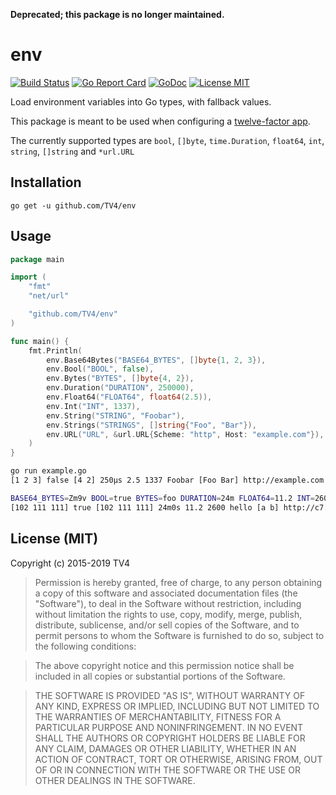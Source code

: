 **Deprecated; this package is no longer maintained.**

# env

[![Build Status](https://travis-ci.org/TV4/env.svg?branch=master)](https://travis-ci.org/TV4/env)
[![Go Report Card](https://goreportcard.com/badge/github.com/TV4/env)](https://goreportcard.com/report/github.com/TV4/env)
[![GoDoc](https://img.shields.io/badge/godoc-reference-blue.svg?style=flat)](https://godoc.org/github.com/TV4/env)
[![License MIT](https://img.shields.io/badge/license-MIT-lightgrey.svg?style=flat)](https://github.com/TV4/env#license-mit)

Load environment variables into Go types, with fallback values.

This package is meant to be used when configuring a [twelve-factor app](http://12factor.net/).

The currently supported types are `bool`, `[]byte`, `time.Duration`, `float64`, `int`, `string`, `[]string` and `*url.URL`

## Installation

    go get -u github.com/TV4/env

## Usage

```go
package main

import (
	"fmt"
	"net/url"

	"github.com/TV4/env"
)

func main() {
	fmt.Println(
		env.Base64Bytes("BASE64_BYTES", []byte{1, 2, 3}),
		env.Bool("BOOL", false),
		env.Bytes("BYTES", []byte{4, 2}),
		env.Duration("DURATION", 250000),
		env.Float64("FLOAT64", float64(2.5)),
		env.Int("INT", 1337),
		env.String("STRING", "Foobar"),
		env.Strings("STRINGS", []string{"Foo", "Bar"}),
		env.URL("URL", &url.URL{Scheme: "http", Host: "example.com"}),
	)
}
```

```bash
go run example.go
[1 2 3] false [4 2] 250µs 2.5 1337 Foobar [Foo Bar] http://example.com

BASE64_BYTES=Zm9v BOOL=true BYTES=foo DURATION=24m FLOAT64=11.2 INT=2600 STRING=hello STRINGS=a,b URL=http://c7.se/ go run example.go
[102 111 111] true [102 111 111] 24m0s 11.2 2600 hello [a b] http://c7.se/
```

## License (MIT)

Copyright (c) 2015-2019 TV4

> Permission is hereby granted, free of charge, to any person obtaining
> a copy of this software and associated documentation files (the
> "Software"), to deal in the Software without restriction, including
> without limitation the rights to use, copy, modify, merge, publish,
> distribute, sublicense, and/or sell copies of the Software, and to
> permit persons to whom the Software is furnished to do so, subject to
> the following conditions:

> The above copyright notice and this permission notice shall be
> included in all copies or substantial portions of the Software.

> THE SOFTWARE IS PROVIDED "AS IS", WITHOUT WARRANTY OF ANY KIND,
> EXPRESS OR IMPLIED, INCLUDING BUT NOT LIMITED TO THE WARRANTIES OF
> MERCHANTABILITY, FITNESS FOR A PARTICULAR PURPOSE AND
> NONINFRINGEMENT. IN NO EVENT SHALL THE AUTHORS OR COPYRIGHT HOLDERS BE
> LIABLE FOR ANY CLAIM, DAMAGES OR OTHER LIABILITY, WHETHER IN AN ACTION
> OF CONTRACT, TORT OR OTHERWISE, ARISING FROM, OUT OF OR IN CONNECTION
> WITH THE SOFTWARE OR THE USE OR OTHER DEALINGS IN THE SOFTWARE.
